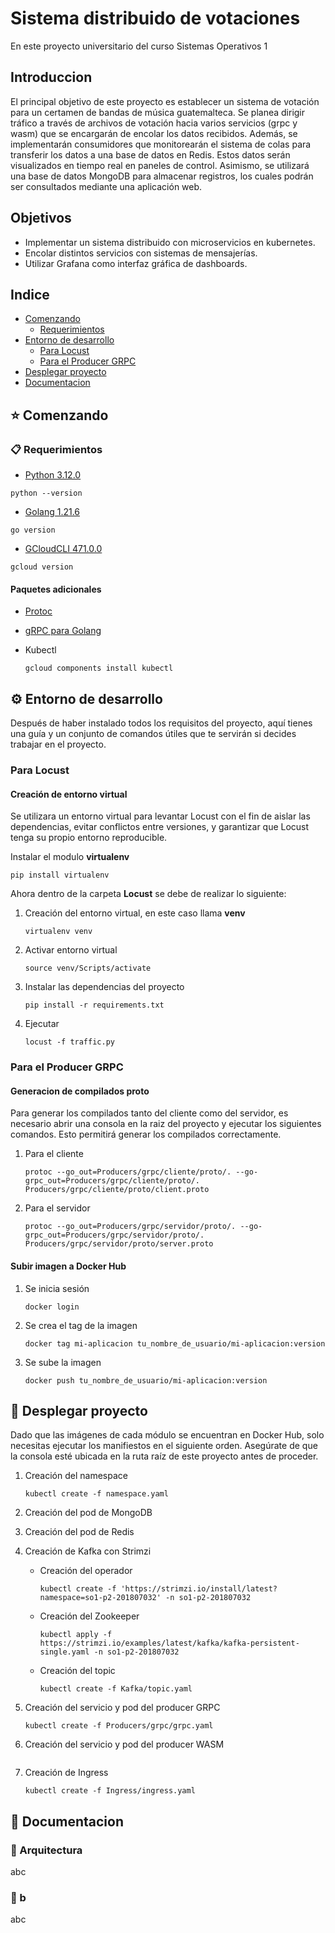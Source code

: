 # Sistema distribuido de votaciones

En este proyecto universitario del curso Sistemas Operativos 1

## Introduccion

El principal objetivo de este proyecto es establecer un sistema de votación para un certamen de bandas de música guatemalteca. Se planea dirigir tráfico a través de archivos de votación hacia varios servicios (grpc y wasm) que se encargarán de encolar los datos recibidos. Además, se implementarán consumidores que monitorearán el sistema de colas para transferir los datos a una base de datos en Redis. Estos datos serán visualizados en tiempo real en paneles de control. Asimismo, se utilizará una base de datos MongoDB para almacenar registros, los cuales podrán ser consultados mediante una aplicación web.

## Objetivos

* Implementar un sistema distribuido con microservicios en kubernetes.
* Encolar distintos servicios con sistemas de mensajerías.
* Utilizar Grafana como interfaz gráfica de dashboards.

## Indice

* [Comenzando](#comenzando)
    * [Requerimientos](#requerimientos)
* [Entorno de desarrollo](#entorno-desarrollo)
    * [Para Locust](#para-locust)
    * [Para el Producer GRPC](#para-producer-grpc)
* [Desplegar proyecto](#desplegar-proyecto)
* [Documentacion](#documentacion)

## ⭐ Comenzando <div id='comenzando'></div>

### 📋 Requerimientos <div id='requerimientos'></div>

* [Python 3.12.0](https://www.python.org/downloads/)
```console
python --version
```

* [Golang 1.21.6](https://go.dev/doc/install)
```console
go version
```

* [GCloudCLI 471.0.0](https://cloud.google.com/sdk?hl=es-419)
```console
gcloud version
```

#### Paquetes adicionales

* [Protoc](https://www.geeksforgeeks.org/how-to-install-protocol-buffers-on-windows/)

* [gRPC para Golang](https://grpc.io/docs/languages/go/quickstart/)

* Kubectl

    ```console
    gcloud components install kubectl
    ```

## ⚙️ Entorno de desarrollo <div id='entorno-desarrollo'></div>

Después de haber instalado todos los requisitos del proyecto, aquí tienes una guía y un conjunto de comandos útiles que te servirán si decides trabajar en el proyecto.

### Para Locust <div id='para-locust'></div>

#### Creación de entorno virtual

Se utilizara un entorno virtual para levantar Locust con el fin de aislar las dependencias, evitar conflictos entre versiones, y garantizar que Locust tenga su propio entorno reproducible.

Instalar el modulo **virtualenv**

```console
pip install virtualenv
```

Ahora dentro de la carpeta **Locust** se debe de realizar lo siguiente:

1. Creación del entorno virtual, en este caso llama **venv**

    ```console
    virtualenv venv
    ```

2. Activar entorno virtual

    ```console
    source venv/Scripts/activate
    ```

3. Instalar las dependencias del proyecto

    ```console
    pip install -r requirements.txt
    ```

4. Ejecutar

    ```console
    locust -f traffic.py
    ```

### Para el Producer GRPC <div id='para-producer-grpc'></div>

#### Generacion de compilados proto

Para generar los compilados tanto del cliente como del servidor, es necesario abrir una consola en la raiz del proyecto y ejecutar los siguientes comandos. Esto permitirá generar los compilados correctamente.

1. Para el cliente

    ```console
    protoc --go_out=Producers/grpc/cliente/proto/. --go-grpc_out=Producers/grpc/cliente/proto/. Producers/grpc/cliente/proto/client.proto
    ```

2. Para el servidor

    ```console
    protoc --go_out=Producers/grpc/servidor/proto/. --go-grpc_out=Producers/grpc/servidor/proto/. Producers/grpc/servidor/proto/server.proto
    ```

#### Subir imagen a Docker Hub

1. Se inicia sesión

    ```console
    docker login
    ```

2. Se crea el tag de la imagen

    ```console
    docker tag mi-aplicacion tu_nombre_de_usuario/mi-aplicacion:version
    ```

3. Se sube la imagen

    ```console
    docker push tu_nombre_de_usuario/mi-aplicacion:version
    ```

## 🚀 Desplegar proyecto <div id='desplegar-proyecto'></div>

Dado que las imágenes de cada módulo se encuentran en Docker Hub, solo necesitas ejecutar los manifiestos en el siguiente orden. Asegúrate de que la consola esté ubicada en la ruta raíz de este proyecto antes de proceder.

1. Creación del namespace

    ```console
    kubectl create -f namespace.yaml
    ```

2. Creación del pod de MongoDB

    <!-- ```console
    kubectl create -f Database/mongodb.yaml
    ``` -->

3. Creación del pod de Redis

    <!-- ```console
    kubectl create -f Database/redis.yaml
    ``` -->

4. Creación de Kafka con Strimzi

    * Creación del operador

        ```console
        kubectl create -f 'https://strimzi.io/install/latest?namespace=so1-p2-201807032' -n so1-p2-201807032
        ```

    * Creación del Zookeeper

        ```console
        kubectl apply -f https://strimzi.io/examples/latest/kafka/kafka-persistent-single.yaml -n so1-p2-201807032
        ```

    * Creación del topic

        ```console
        kubectl create -f Kafka/topic.yaml
        ```

5. Creación del servicio y pod del producer GRPC

    ```console
    kubectl create -f Producers/grpc/grpc.yaml
    ```

6. Creación del servicio y pod del producer WASM

    ```console
    ```

7. Creación de Ingress

    ```console
    kubectl create -f Ingress/ingress.yaml
    ```

## 📖 Documentacion <div id='documentacion'></div>

### 🎡 Arquitectura

abc

### 📑 b
abc